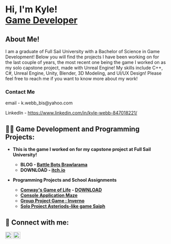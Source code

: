 <h1>Hi, I'm Kyle! <br/><a href="https://www.linkedin.com/in/kyle-webb-847018221/">Game Developer</a></h1>

<h2> About Me!</h2>
I am a graduate of Full Sail University with a Bachelor of Science in Game Development! Below you will find the projects I have been working on for the last couple of years, the most recent one being the game I worked on as my solo capstone project, made with Unreal Engine! My skills include C++, C#, Unreal Engine, Unity, Blender, 3D Modeling, and UI/UX Design! Please feel free to reach me if you want to know more about my work!

<h3>Contact Me</h3>
email - k.webb_bis@yahoo.com

LinkedIn - https://www.linkedin.com/in/kyle-webb-847018221/

<h2>👨‍💻 Game Development and Programming Projects:</h2>

- <b>This is the game I worked on for my capstone project at Full Sail University!<b>
  - BLOG - [Battle Bots Brawlarama](https://battlebotsbrawlarama.wordpress.com/)
  - DOWNLOAD - [itch.io](https://kylewebb96.itch.io/battle-bots-brawlarama)


- <b>Programming Projects and School Assignments</b>
  - [Conway's Game of Life](https://github.com/KyleWebb96/GameofLife) - [DOWNLOAD](https://kylewebb96.itch.io/conways-game-of-life)
  - [Console Application Maze](https://github.com/KyleWebb96/ConsoleApplicationMaze)
  - [Group Project Game : Inverno](https://github.com/KyleWebb96/IronTigersFPSGame)
  - [Solo Project Asteriods-like game Saiph](https://github.com/FullSailGameStudies/saiph-august2022-KyleWebb96)


<h2> 🤳 Connect with me:</h2>

[<img align="left" alt="KyleWebb | LinkedIn" width="22px" src="https://cdn.jsdelivr.net/npm/simple-icons@v3/icons/linkedin.svg" />][linkedin]
[<img align="left" alt="KyleWebb | Instagram" width="22px" src="https://cdn.jsdelivr.net/npm/simple-icons@v3/icons/instagram.svg" />][instagram]

[instagram]: https://www.instagram.com/k.webb.az/
[linkedin]: https://www.linkedin.com/in/kyle-webb-847018221/
